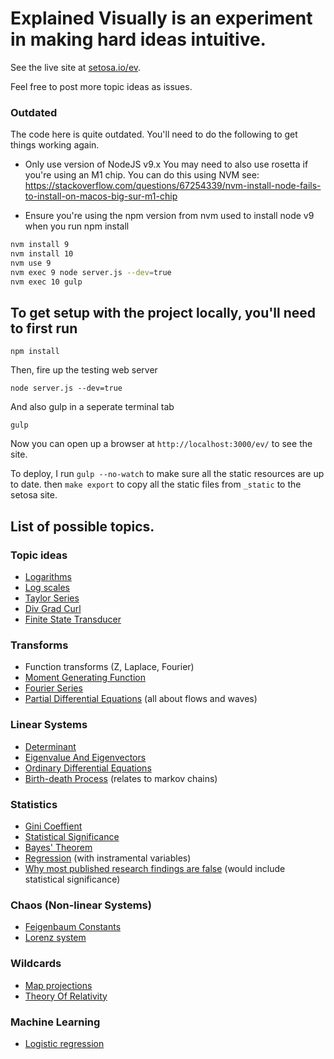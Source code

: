 # Explained Visually is an experiment in making hard ideas intuitive.

See the live site at [setosa.io/ev](http://setosa.io/ev/).

Feel free to post more topic ideas as issues.

### Outdated

The code here is quite outdated. You'll need to do the following to get things working again.

- Only use version of NodeJS v9.x You may need to also use rosetta if you're using an M1 chip. You can do this using NVM see: https://stackoverflow.com/questions/67254339/nvm-install-node-fails-to-install-on-macos-big-sur-m1-chip

- Ensure you're using the npm version from nvm used to install node v9 when you run npm install

```bash
nvm install 9
nvm install 10
nvm use 9
nvm exec 9 node server.js --dev=true
nvm exec 10 gulp
```

## To get setup with the project locally, you'll need to first run

    npm install

Then, fire up the testing web server

    node server.js --dev=true

And also gulp in a seperate terminal tab

    gulp

Now you can open up a browser at `http://localhost:3000/ev/` to see the site.

To deploy, I run `gulp --no-watch` to make sure all the static resources are up
to date. then `make export` to copy all the static files from `_static` to the
setosa site.

## List of possible topics.

### Topic ideas

- [Logarithms](https://en.wikipedia.org/wiki/Logarithm)
- [Log scales](https://en.wikipedia.org/wiki/Logarithmic_scale)
- [Taylor Series](https://en.wikipedia.org/wiki/Taylor_series)
- [Div Grad Curl](https://en.wikipedia.org/wiki/Vector_calculus_identities)
- [Finite State Transducer](https://en.wikipedia.org/wiki/Finite_state_transducer)

### Transforms

- Function transforms (Z, Laplace, Fourier)
- [Moment Generating Function](https://en.wikipedia.org/wiki/Moment-generating_function)
- [Fourier Series](https://en.wikipedia.org/wiki/Fourier_series)
- [Partial Differential Equations](https://en.wikipedia.org/wiki/Partial_differential_equation) (all about flows and waves)

### Linear Systems

- [Determinant](https://en.wikipedia.org/wiki/Determinant)
- [Eigenvalue And Eigenvectors](https://en.wikipedia.org/wiki/Eigenvalues_and_eigenvectors)
- [Ordinary Differential Equations](https://en.wikipedia.org/wiki/Ordinary_differential_equation)
- [Birth-death Process](https://en.wikipedia.org/wiki/Birth%E2%80%93death_process) (relates to markov chains)

### Statistics

- [Gini Coeffient](https://en.wikipedia.org/wiki/Gini_coefficient)
- [Statistical Significance](https://en.wikipedia.org/wiki/Statistical_significance)
- [Bayes' Theorem](https://en.wikipedia.org/wiki/Bayes'_theorem)
- [Regression](https://en.wikipedia.org/wiki/Regression_analysis) (with instramental variables)
- [Why most published research findings are false](https://en.wikipedia.org/wiki/John_P._A._Ioannidis) (would include statistical significance)

### Chaos (Non-linear Systems)

- [Feigenbaum Constants](https://en.wikipedia.org/wiki/Feigenbaum_constants)
- [Lorenz system](https://en.wikipedia.org/wiki/Lorenz_system)

### Wildcards

- [Map projections](https://en.wikipedia.org/wiki/Map_projection)
- [Theory Of Relativity](https://en.wikipedia.org/wiki/Theory_of_relativity)

### Machine Learning

- [Logistic regression](https://en.wikipedia.org/wiki/Logistic_regression)
